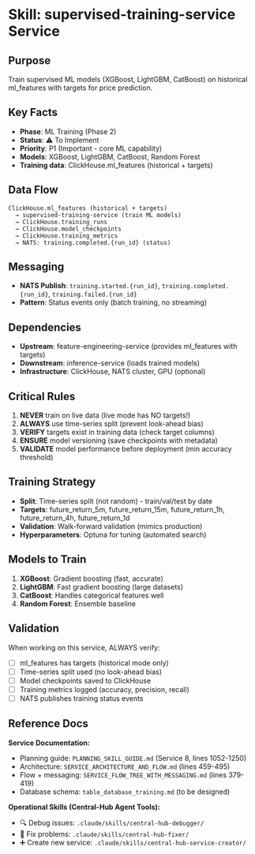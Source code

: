 # Skill: supervised-training-service Service

## Purpose
Train supervised ML models (XGBoost, LightGBM, CatBoost) on historical ml_features with targets for price prediction.

## Key Facts
- **Phase**: ML Training (Phase 2)
- **Status**: ⚠️ To Implement
- **Priority**: P1 (Important - core ML capability)
- **Models**: XGBoost, LightGBM, CatBoost, Random Forest
- **Training data**: ClickHouse.ml_features (historical + targets)

## Data Flow
```
ClickHouse.ml_features (historical + targets)
  → supervised-training-service (train ML models)
  → ClickHouse.training_runs
  → ClickHouse.model_checkpoints
  → ClickHouse.training_metrics
  → NATS: training.completed.{run_id} (status)
```

## Messaging
- **NATS Publish**: `training.started.{run_id}`, `training.completed.{run_id}`, `training.failed.{run_id}`
- **Pattern**: Status events only (batch training, no streaming)

## Dependencies
- **Upstream**: feature-engineering-service (provides ml_features with targets)
- **Downstream**: inference-service (loads trained models)
- **Infrastructure**: ClickHouse, NATS cluster, GPU (optional)

## Critical Rules
1. **NEVER** train on live data (live mode has NO targets!)
2. **ALWAYS** use time-series split (prevent look-ahead bias)
3. **VERIFY** targets exist in training data (check target columns)
4. **ENSURE** model versioning (save checkpoints with metadata)
5. **VALIDATE** model performance before deployment (min accuracy threshold)

## Training Strategy
- **Split**: Time-series split (not random) - train/val/test by date
- **Targets**: future_return_5m, future_return_15m, future_return_1h, future_return_4h, future_return_1d
- **Validation**: Walk-forward validation (mimics production)
- **Hyperparameters**: Optuna for tuning (automated search)

## Models to Train
1. **XGBoost**: Gradient boosting (fast, accurate)
2. **LightGBM**: Fast gradient boosting (large datasets)
3. **CatBoost**: Handles categorical features well
4. **Random Forest**: Ensemble baseline

## Validation
When working on this service, ALWAYS verify:
- [ ] ml_features has targets (historical mode only)
- [ ] Time-series split used (no look-ahead bias)
- [ ] Model checkpoints saved to ClickHouse
- [ ] Training metrics logged (accuracy, precision, recall)
- [ ] NATS publishes training status events

## Reference Docs

**Service Documentation:**
- Planning guide: `PLANNING_SKILL_GUIDE.md` (Service 8, lines 1052-1250)
- Architecture: `SERVICE_ARCHITECTURE_AND_FLOW.md` (lines 459-495)
- Flow + messaging: `SERVICE_FLOW_TREE_WITH_MESSAGING.md` (lines 379-419)
- Database schema: `table_database_training.md` (to be designed)

**Operational Skills (Central-Hub Agent Tools):**
- 🔍 Debug issues: `.claude/skills/central-hub-debugger/`
- 🔧 Fix problems: `.claude/skills/central-hub-fixer/`
- ➕ Create new service: `.claude/skills/central-hub-service-creator/`
